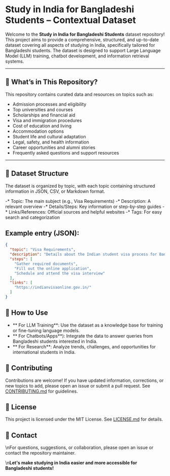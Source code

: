 # Study in India for Bangladeshi Students – Contextual Dataset

 Welcome to the **Study in India for Bangladeshi Students** dataset repository!
This project aims to provide a comprehensive, structured, and up-to-date dataset covering all aspects of studying in India, specifically tailored for Bangladeshi students. The dataset is designed to support Large Language Model (LLM) training, chatbot development, and information retrieval systems.

----

## 💫 What’s in This Repository?

This repository contains curated data and resources on topics such as:

 - Admission processes and eligibility
 - Top universities and courses
  - Scholarships and financial aid
  - Visa and immigration procedures
  - Cost of education and living
  - Accommodation options
 - Student life and cultural adaptation
  - Legal, safety, and health information
  - Career opportunities and alumni stories
 - Frequently asked questions and support resources

---

## 💫 Dataset Structure

The dataset is organized by topic, with each topic containing structured information in JSON, CSV, or Markdown format.

-* Topic: The main subject (e.g., Visa Requirements)
-* Description: A relevant overview
-* Details/Steps: Key information or step-by-step guides
-* Links/References: Official sources and helpful websites
-* Tags: For easy search and categorization

## Example entry (JSON):

```json
{
  "topic": "Visa Requirements",
  "description": "Details about the Indian student visa process for Bangladeshi students.",
  "steps": [
    "Gather required documents",
    "Fill out the online application",
    "Schedule and attend the visa interview"
  ],
  "links": [
    "https://indianvisaonline.gov.in/"
  ]
}
```

## 💪 How to Use

- ** For LLM Training**: Use the dataset as a knowledge base for training or fine-tuning language models.
- ** For Chatbots/Apps**): Integrate the data to answer queries from Bangladeshi students interested in India.
- ** For Research**: Analyze trends, challenges, and opportunities for international students in India.

## 💪 Contributing

Contributions are welcome! 
If you have updated information, corrections, or new topics to add, please open an issue or submit a pull request. 
See [CONTRIBUTING.md](CONTRIBUTING.md) for guidelines.

## 💪 License

This project is licensed under the MIT License. See [LICENSE.md](LICENSE.md) for details.

## 💪 Contact

\nFor questions, suggestions, or collaboration, please open an issue or contact the repository maintainer.

\n**Let's make studying in India easier and more accessible for Bangladeshi students!**